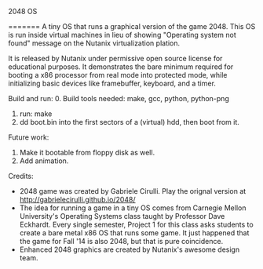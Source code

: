 2048 OS

=======
A tiny OS that runs a graphical version of the game 2048. This OS is run inside
virtual machines in lieu of showing "Operating system not found" message
on the Nutanix virtualization plation.

It is released by Nutanix under permissive open source license for educational
purposes. It demonstrates the bare minimum required for booting a x86 processor
from real mode into protected mode, while initializing basic devices like
framebuffer, keyboard, and a timer.

Build and run:
0. Build tools needed: make, gcc, python, python-png
1. run: make
2. dd boot.bin into the first sectors of a (virtual) hdd, then boot from it.

Future work:
1. Make it bootable from floppy disk as well.
2. Add animation.

Credits:
- 2048 game was created by Gabriele Cirulli. Play the orignal version at
  http://gabrielecirulli.github.io/2048/
- The idea for running a game in a tiny OS comes from Carnegie Mellon
  University's Operating Systems class taught by Professor Dave Eckhardt.
  Every single semester, Project 1 for this class asks students to create a
  bare metal x86 OS that runs some game. It just happened that the game for
  Fall '14 is also 2048, but that is pure coincidence.
- Enhanced 2048 graphics are created by Nutanix's awesome design team.

